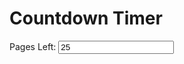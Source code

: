<div id="countdown">
  <h1>Countdown Timer</h1>
  <p id="timer"></p>
  <p>
    Pages Left: 
    <input type="number" id="pages-input" min="0" value="25" oninput="updatePages()">
  </p>
  <p id="pages-left"></p>
  <p id="pages-per-day"></p>
</div>

<script>
  // Set the date we're counting down to
  var countDownDate = new Date("Nov 6, 2023 15:00:00").getTime();
  // Initialize totalPages
  var totalPages = 25;

  // Function to update the pagesLeft value
  function updatePages() {
    var pagesInput = document.getElementById("pages-input");
    totalPages = parseFloat(pagesInput.value);
  }
  
  // Update the countdown every 1 second
  var x = setInterval(function() {
    var now = new Date().getTime();
    var distance = countDownDate - now;

    // Calculate days, hours, minutes, and seconds
    var days = Math.floor(distance / (1000 * 60 * 60 * 24));
    var hours = Math.floor((distance % (1000 * 60 * 60 * 24)) / (1000 * 60 * 60));
    var minutes = Math.floor((distance % (1000 * 60 * 60)) / (1000 * 60));
    var seconds = Math.floor((distance % (1000 * 60)) / 1000);

    // Calculate the number of pages left and pages per day
    var pagesLeft = totalPages;
    var pagesPerDay = pagesLeft / days;

    // Display the countdown in the "timer" element
    document.getElementById("timer").innerHTML = days + "d " + hours + "h " + minutes + "m " + seconds + "s ";

    // Display the number of pages left and pages per day
    document.getElementById("pages-left").innerHTML = "Pages Left: " + pagesLeft.toFixed(2);
    document.getElementById("pages-per-day").innerHTML = "Pages/Day: " + pagesPerDay.toFixed(2);

    // If the countdown is over, display a message
    if (distance < 0) {
      clearInterval(x);
      document.getElementById("timer").innerHTML = "EXPIRED";
    }
  }, 1000);
</script>
